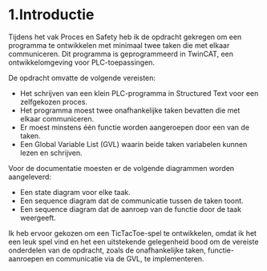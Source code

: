 # 1.Introductie

Tijdens het vak Proces en Safety heb ik de opdracht gekregen om een programma te ontwikkelen met minimaal twee taken die met elkaar communiceren. Dit programma is geprogrammeerd in TwinCAT, een ontwikkelomgeving voor PLC-toepassingen.

De opdracht omvatte de volgende vereisten:

- Het schrijven van een klein PLC-programma in Structured Text voor een zelfgekozen proces.
- Het programma moest twee onafhankelijke taken bevatten die met elkaar communiceren.
- Er moest minstens één functie worden aangeroepen door een van de taken.
- Een Global Variable List (GVL) waarin beide taken variabelen kunnen lezen en schrijven.

Voor de documentatie moesten er de volgende diagrammen worden aangeleverd:

- Een state diagram voor elke taak.
- Een sequence diagram dat de communicatie tussen de taken toont.
- Een sequence diagram dat de aanroep van de functie door de taak weergeeft.

Ik heb ervoor gekozen om een TicTacToe-spel te ontwikkelen, omdat ik het een leuk spel vind en het een uitstekende gelegenheid bood om de vereiste onderdelen van de opdracht, zoals de onafhankelijke taken, functie-aanroepen en communicatie via de GVL, te implementeren.